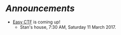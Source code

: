 # _**Announcements**_

* [Easy CTF](https://www.easyctf.com) is coming up!
  * Stan's house, 7:30 AM, Saturday 11 March 2017.



